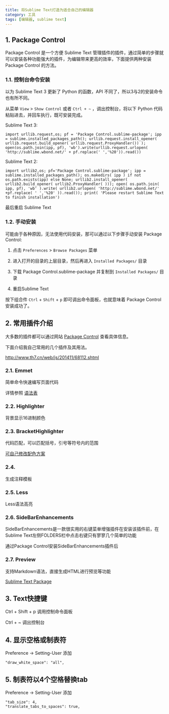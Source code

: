 ```yaml
---
title: 将Sublime Text打造为适合自己的编辑器
category: 工具
tags: [编辑器, sublime text]
---
```


## 1. Package Control

Package Control 是一个方便 Sublime Text 管理插件的插件，通过简单的步骤就可以安装各种功能强大的插件，为编辑带来更高的效率，下面提供两种安装 Package Control 的方法。

### 1.1. 控制台命令安装

以为 Sublime Text 3 更新了 Python 的函数，API 不同了，所以3与2的安装命令也有所不同。

从菜单 `View` > `Show Control` 或者 `Ctrl + ~` ，调出控制台，将以下 Python 代码粘贴进去，并回车执行，既可安装完成。

Sublime Text 3:

```
import urllib.request,os; pf = 'Package Control.sublime-package'; ipp = sublime.installed_packages_path(); urllib.request.install_opener( urllib.request.build_opener( urllib.request.ProxyHandler()) ); open(os.path.join(ipp, pf), 'wb').write(urllib.request.urlopen( 'http://sublime.wbond.net/' + pf.replace(' ','%20')).read())
```

Sublime Text 2:

```
import urllib2,os; pf='Package Control.sublime-package'; ipp = sublime.installed_packages_path(); os.makedirs( ipp ) if not os.path.exists(ipp) else None; urllib2.install_opener( urllib2.build_opener( urllib2.ProxyHandler( ))); open( os.path.join( ipp, pf), 'wb' ).write( urllib2.urlopen( 'http://sublime.wbond.net/' +pf.replace( ' ','%20' )).read()); print( 'Please restart Sublime Text to finish installation')
```

最后重启 Sublime Text

### 1.2. 手动安装

可能由于各种原因，无法使用代码安装，那可以通过以下步骤手动安装 Package Control:

1. 点击 `Preferences` > `Browse Packages` 菜单

2. 进入打开的目录的上层目录，然后再进入 `Installed Packages/` 目录

3. 下载 Package Control.sublime-package 并复制到 `Installed Packages/` 目录

4. 重启Sublime Text

按下组合件 `Ctrl` + `Shift` + `p` 即可调出命令面板，也就意味着 Package Control 安装成功了。

## 2. 常用插件介绍

大多数的插件都可以通过网站 [Package Control](https://packagecontrol.io/) 查看具体信息。

下面介绍我自己常用的几个插件及其用法。

http://www.th7.cn/web/js/201411/68112.shtml

### 2.1. Emmet

简单命令快速编写页面代码

详情参照 [语法表](http://docs.emmet.io/cheat-sheet/)

### 2.2. Highlighter

背景显示16进制颜色

### 2.3. BracketHighlighter

代码匹配，可以匹配括号，引号等符号内的范围

[可自己修改配色方案](http://www.dbpoo.com/sublime-text3-brackethighlighter/)

### 2.4. 

生成注释模板

### 2.5. Less

Less语法高亮

### 2.6. SideBarEnhancements

SideBarEnhancements是一款很实用的右键菜单增强插件在安装该插件前，在Sublime Text左侧FOLDERS栏中点击右键只有寥寥几个简单的功能

通过Package Control安装SideBarEnhancements插件后

### 2.7. Preview

支持Markdown语法，直接生成HTML进行预览等功能

[Sublime Text Package](https://packagecontrol.io/)

## 3. Text快捷键

Ctrl + Shift + p 调用控制命令面板

Ctrl + ~ 调出控制台

## 4. 显示空格或制表符

Preference -> Setting-User 添加

`"draw_white_space": "all",`

## 5. 制表符以4个空格替换tab

Preference -> Setting-User 添加

```
"tab_size": 4,
"translate_tabs_to_spaces": true,
```
